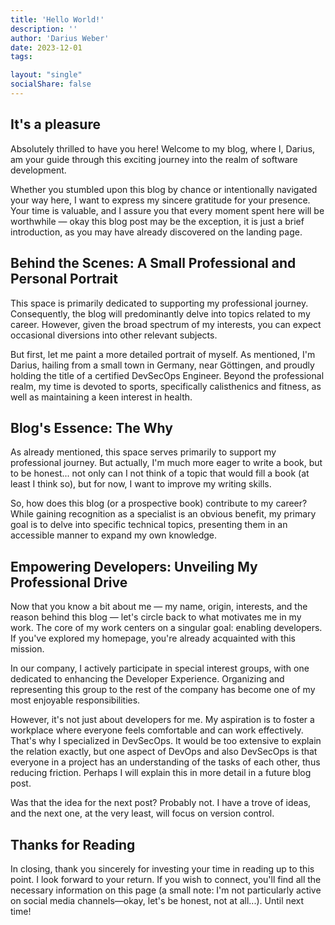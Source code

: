 ```yaml
---
title: 'Hello World!'
description: ''
author: 'Darius Weber'
date: 2023-12-01
tags:

layout: "single"
socialShare: false
---
```


## It's a pleasure

Absolutely thrilled to have you here! Welcome to my blog, where I, Darius, am your guide through this exciting journey into the realm of software development.

Whether you stumbled upon this blog by chance or intentionally navigated your way here, I want to express my sincere gratitude for your presence. Your time is valuable, and I assure you that every moment spent here will be worthwhile — okay this blog post may be the exception, it is just a brief introduction, as you may have already discovered on the landing page.

## Behind the Scenes: A Small Professional and Personal Portrait

This space is primarily dedicated to supporting my professional journey. Consequently, the blog will predominantly delve into topics related to my career. However, given the broad spectrum of my interests, you can expect occasional diversions into other relevant subjects.

But first, let me paint a more detailed portrait of myself. As mentioned, I'm Darius, hailing from a small town in Germany, near Göttingen, and proudly holding the title of a certified DevSecOps Engineer. Beyond the professional realm, my time is devoted to sports, specifically calisthenics and fitness, as well as maintaining a keen interest in health.

## Blog's Essence: The Why

As already mentioned, this space serves primarily to support my professional journey. But actually, I'm much more eager to write a book, but to be honest... not only can I not think of a topic that would fill a book (at least I think so), but for now, I want to improve my writing skills.

So, how does this blog (or a prospective book) contribute to my career? While gaining recognition as a specialist is an obvious benefit, my primary goal is to delve into specific technical topics, presenting them in an accessible manner to expand my own knowledge.

## Empowering Developers: Unveiling My Professional Drive

Now that you know a bit about me — my name, origin, interests, and the reason behind this blog — let's circle back to what motivates me in my work. 
The core of my work centers on a singular goal: enabling developers. If you've explored my homepage, you're already acquainted with this mission.

In our company, I actively participate in special interest groups, with one dedicated to enhancing the Developer Experience. Organizing and representing this group to the rest of the company has become one of my most enjoyable responsibilities.

However, it's not just about developers for me. My aspiration is to foster a workplace where everyone feels comfortable and can work effectively. That's why I specialized in DevSecOps. It would be too extensive to explain the relation exactly, but one aspect of DevOps and also DevSecOps is that everyone in a project has an understanding of the tasks of each other, thus reducing friction. Perhaps I will explain this in more detail in a future blog post.

Was that the idea for the next post? Probably not. I have a trove of ideas, and the next one, at the very least, will focus on version control.

## Thanks for Reading

In closing, thank you sincerely for investing your time in reading up to this point. I look forward to your return. If you wish to connect, you'll find all the necessary information on this page (a small note: I'm not particularly active on social media channels—okay, let's be honest, not at all...). Until next time!
